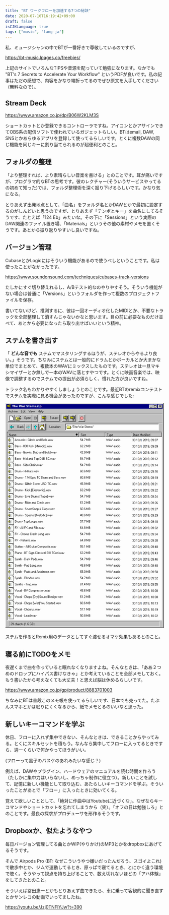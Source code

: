 ```yaml
---
title: "BT ワークフローを加速する7つの秘訣"
date: 2020-07-10T16:19:42+09:00
draft: false
isCJKLanguage: true
tags: ["music", "lang-ja"]
---
```


私、ミュージシャンの中でBTが一番好きで尊敬しているのですが、

https://bt-music.lpages.co/freebies/

上記のサイトでいろんなTIPSや音源を配っていて勉強になります。なかでも "BT's 7 Secrets to Accelerate Your Workflow" というPDFが良いです。私の記事はただの感想で、内容をかなり端折ってるのでぜひ原文を入手してください（無料なので）。

## Stream Deck

https://www.amazon.co.jp/dp/B06W2KLM3S

ショートカットとか登録できるコントローラですね。アイコンとかアサインできてOBS系の配信ソフトで使われているガジェットらしい。BTはemail, DAW, SNSとかあらゆるアプリを登録して使ってるらしいです。とくに複数DAWの同じ機能を同じキーに割り当てられるのが超便利とのこと。


## フォルダの整理

「より整理すれば、より素晴らしい音楽を書ける」とのことです。耳が痛いですが、プログラマ的なBTの思考です。彼のレクチャー(そういうサービスやってるの初めて知った)では、フォルダ整理術を深く掘り下げるらしいです。かなり気になる。

とりあえず出発地点として、「曲名」をフォルダ名とかDAWとかで最初に設定するのがしんどいと思うのですが、とりあえず「テンポとキー」を曲名にしてるそうです、たとえば「124 Eb」みたいな。その下に「Sessions」という実際のDAW関連のファイル置き場、「Materials」というその他の素材やメモを置くそうです。あとから振り返りやすいし良いですね。


## バージョン管理

CubaseとかLogicにはそういう機能があるので使うべしということです。私は使ったことがなかったです。

https://www.soundonsound.com/techniques/cubases-track-versions

たしかにすぐ切り替えれるし、A/Bテスト的なのやりやすそう。そういう機能がない場合は普通に「Versions」というフォルダを作って複数のプロジェクトファイルを保存。

書いてないけど、推測するに、彼は一回オーディオ化したMIDIとか、不要なトラックを全部整理して消すんじゃないかなと思います。目の前に必要なものだけ並べて、あとから必要になったら取り出せばいいという精神。


## ステムを書き出す

「 **どんな音でも** ステムでマスタリングするほうが、ステレオからやるより良い。」そうです。ちなみにステムとは一般的にドラムとかボーカルとか大まかな単位でまとめて、複数本のWAVにミックスしたものです。ステレオは一旦マキシマイザーとか無しで一本のWAVに落とすやつです。とくに映画音楽では、映像で調整するのでステムでの提出が必須らしく、慣れた方が良いですね。

トラック名もわかりやすくしましょうとのことです。最近BTのremixコンテストでステムを実際に見る機会があったのですが、こんな感じでした:

![stems.png](/posts/stems.png)

ステムを作るとRemix用のデータとしてすぐ渡せるオマケ効果もあるとのこと。


## 寝る前にTODOをメモ

夜遅くまで曲を作っていると眠れなくなりますよね。そんなときは、「ああ２つめのドロップにハイパス書けなきゃ」とか考えていることを全部メモしておく。もう書いたから考えなくても大丈夫！と思えば脳は休めるらしいです。

https://www.amazon.co.jp/gp/product/8883701003

ちなみにBTは普段このメモ帳を使ってるらしいです、日本でも売ってた。たぶんスマホとかは眠りにくくなるから、紙でメモとるのいいなと思った。


## 新しいキーコマンドを学ぶ

休日、フローに入れず集中できない、そんなときは、できることからやってみる。とくにスキルセットを積もう。なんなら集中してフローに入ってるときですら、週一くらいで何かやってほうがいい。

(フローって黒子のバスケのあれみたいな感じ？)

例えば、DAWやプラグイン、ハードウェアのマニュアルを読む時間を作ろう（たしかに集中力はいらないし、めっちゃ制作に役立つ）。新しいことを試して、記憶に新しい機能として取り込む、あたらしいキーコマンドを学ぶ。そういったことがあとで「フロー」に入ったときに効いてくる。

覚えて欲しいこととして、「絶対に作曲中はYoutubeに近づくな」。なぜならキーコマンドやショートカットを忘れてしまうから（笑）。「オフの日は勉強しろ」とのことです。最良の探求がプロデューサを形作るそうです。

## Dropboxか、似たようなやつ

毎日バージョン管理してる曲とかWIP(やりかけ)のMP3とかをdropboxにあげてるそうです。

そんで Airpods Pro (BT: なぜこういうやつ嫌いだったんだろう、スゴイよこれ) で散歩中とか、ジムで運動してるとき、原っぱで寝てるとき、とにかく違う環境で聴く。そうやって視点を持ち上げることで、数え切れないほどの「アハ体験」をしてきたとのこと。

そういえば冨田恵一とかもとりあえず曲できたら、車に乗って客観的に聞き直すとかサンレコの動画でいってましたね。

https://youtu.be/Jzj0TNFlYJw?t=390
